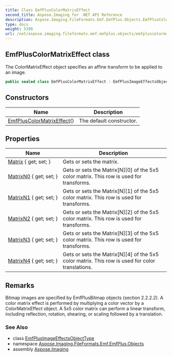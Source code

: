 ```yaml
---
title: Class EmfPlusColorMatrixEffect
second_title: Aspose.Imaging for .NET API Reference
description: Aspose.Imaging.FileFormats.Emf.EmfPlus.Objects.EmfPlusColorMatrixEffect class. The ColorMatrixEffect object specifies an affine transform to be applied to an image
type: docs
weight: 5390
url: /net/aspose.imaging.fileformats.emf.emfplus.objects/emfpluscolormatrixeffect/
---
```

## EmfPlusColorMatrixEffect class

The ColorMatrixEffect object specifies an affine transform to be applied to an image.

```csharp
public sealed class EmfPlusColorMatrixEffect : EmfPlusImageEffectsObjectType
```

## Constructors

| Name | Description |
| --- | --- |
| [EmfPlusColorMatrixEffect](emfpluscolormatrixeffect/)() | The default constructor. |

## Properties

| Name | Description |
| --- | --- |
| [Matrix](../../aspose.imaging.fileformats.emf.emfplus.objects/emfpluscolormatrixeffect/matrix/) { get; set; } | Gets or sets the matrix. |
| [MatrixN0](../../aspose.imaging.fileformats.emf.emfplus.objects/emfpluscolormatrixeffect/matrixn0/) { get; set; } | Gets or sets the Matrix[N][0] of the 5x5 color matrix. This row is used for transforms. |
| [MatrixN1](../../aspose.imaging.fileformats.emf.emfplus.objects/emfpluscolormatrixeffect/matrixn1/) { get; set; } | Gets or sets the Matrix[N][1] of the 5x5 color matrix. This row is used for transforms. |
| [MatrixN2](../../aspose.imaging.fileformats.emf.emfplus.objects/emfpluscolormatrixeffect/matrixn2/) { get; set; } | Gets or sets the Matrix[N][2] of the 5x5 color matrix. This row is used for transforms. |
| [MatrixN3](../../aspose.imaging.fileformats.emf.emfplus.objects/emfpluscolormatrixeffect/matrixn3/) { get; set; } | Gets or sets the Matrix[N][3] of the 5x5 color matrix. This row is used for transforms. |
| [MatrixN4](../../aspose.imaging.fileformats.emf.emfplus.objects/emfpluscolormatrixeffect/matrixn4/) { get; set; } | Gets or sets the Matrix[N][4] of the 5x5 color matrix. This row is used for color translations. |

## Remarks

Bitmap images are specified by EmfPlusBitmap objects (section 2.2.2.2). A color matrix effect is performed by multiplying a color vector by a ColorMatrixEffect object. A 5x5 color matrix can perform a linear transform, including reflection, rotation, shearing, or scaling followed by a translation.

### See Also

* class [EmfPlusImageEffectsObjectType](../emfplusimageeffectsobjecttype/)
* namespace [Aspose.Imaging.FileFormats.Emf.EmfPlus.Objects](../../aspose.imaging.fileformats.emf.emfplus.objects/)
* assembly [Aspose.Imaging](../../)


